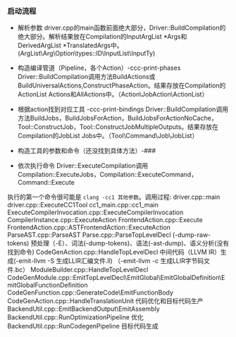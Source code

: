 ### 启动流程

- 解析参数
  driver.cpp的main函数前面绝大部分，Driver::BuildCompilation的绝大部分。解析结果放在Compilation的InputArgList *Args和DerivedArgList *TranslatedArgs中。(ArgList\Arg\Option\types::ID\InputList\InputTy)

- 构造编译管道（Pipeline，各个Action）-ccc-print-phases
  Driver::BuildCompilation调用方法BuildActions或BuildUniversalActions,ConstructPhaseAction。结果存放在Compilation的ActionList Actions和AllActions中。（Action\JobAction\ActionList）

- 根据action找到对应工具 -ccc-print-bindings
  Driver::BuildCompilation调用方法BuildJobs，BuildJobsForAction，BuildJobsForActionNoCache，Tool::ConstructJob，Tool::ConstructJobMultipleOutputs。结果存放在Compilation的JobList Jobs中。（Tool\Command\Job\JobList）

- 构造工具的参数和命令（还没找到具体方法）-###
  

- 依次执行命令
  Driver::ExecuteCompilation调用Compilation::ExecuteJobs，Compilation::ExecuteCommand，Command::Execute

执行的第一个命令很可能是 `clang -cc1 其他参数`。调用过程:
driver.cpp::main
driver.cpp::ExecuteCC1Tool
cc1_main.cpp::cc1_main
ExecuteCompilerInvocation.cpp::ExecuteCompilerInvocation
CompilerInstance.cpp::ExecuteAction
FrontendAction.cpp::Execute
FrontendAction.cpp::ASTFrontendAction::ExecuteAction
ParseAST.cpp::ParseAST
Parse.cpp::ParseTopLevelDecl (-dump-raw-tokens) 预处理（-E）、词法(-dump-tokens)、语法(-ast-dump)、语义分析(没有找到命令)
CodeGenAction.cpp::HandleTopLevelDecl 中间代码（LLVM IR）生成(-emit-llvm -S 生成LLIR汇编文件.ll) （-emit-llvm -c 生成LLIR字节码文件.bc）
  ModuleBuilder.cpp::HandleTopLevelDecl
  CodeGenModule.cpp::EmitTopLevelDecl\EmitGlobal\EmitGlobalDefinition\EmitGlobalFunctionDefinition
    CodeGenFunction.cpp::GenerateCode\EmitFunctionBody
CodeGenAction.cpp::HandleTranslationUnit 代码优化和目标代码生产
  BackendUtil.cpp::EmitBackendOutput\EmitAssembly
    BackendUtil.cpp::RunOptimizationPipeline 优化
    BackendUtil.cpp::RunCodegenPipeline 目标代码生成

